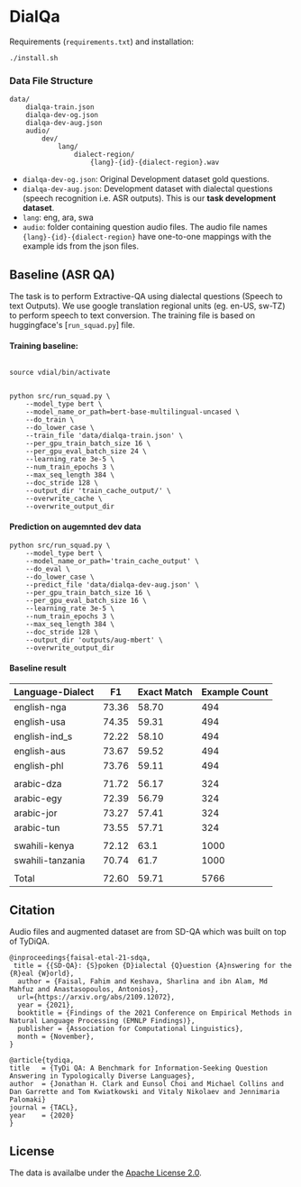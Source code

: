# DialQa

Requirements (`requirements.txt`) and installation: 
```
./install.sh
```

### Data File Structure
```
data/
	dialqa-train.json
	dialqa-dev-og.json
	dialqa-dev-aug.json
	audio/
		dev/
			lang/
				dialect-region/
					{lang}-{id}-{dialect-region}.wav
```
- `dialqa-dev-og.json`: Original Development dataset gold questions.
- `dialqa-dev-aug.json`: Development dataset with dialectal questions (speech recognition i.e. ASR outputs). This is our **task development dataset**.
- `lang`: eng, ara, swa
- `audio`: folder containing question audio files. The audio file names `{lang}-{id}-{dialect-region}` have one-to-one mappings with the example ids from the json files.

## Baseline (ASR QA)

The task is to perform Extractive-QA using dialectal questions (Speech to text Outputs). We use google translation regional units (eg. en-US, sw-TZ) to perform speech to text conversion. The training file is based on huggingface's [`run_squad.py`] file.


#### Training baseline:

``` 

source vdial/bin/activate


python src/run_squad.py \
	--model_type bert \
	--model_name_or_path=bert-base-multilingual-uncased \
	--do_train \
	--do_lower_case \
	--train_file 'data/dialqa-train.json' \
	--per_gpu_train_batch_size 16 \
	--per_gpu_eval_batch_size 24 \
	--learning_rate 3e-5 \
	--num_train_epochs 3 \
	--max_seq_length 384 \
	--doc_stride 128 \
	--output_dir 'train_cache_output/' \
	--overwrite_cache \
	--overwrite_output_dir
```

#### Prediction on augemnted dev data

```
python src/run_squad.py \
	--model_type bert \
	--model_name_or_path='train_cache_output' \
	--do_eval \
	--do_lower_case \
	--predict_file 'data/dialqa-dev-aug.json' \
	--per_gpu_train_batch_size 16 \
	--per_gpu_eval_batch_size 16 \
	--learning_rate 3e-5 \
	--num_train_epochs 3 \
	--max_seq_length 384 \
	--doc_stride 128 \
	--output_dir 'outputs/aug-mbert' \
	--overwrite_output_dir
``` 

#### Baseline result	

| Language-Dialect | F1    | Exact Match | Example Count |
|------------------|-------|-------------|---------------|
| english-nga      | 73.36 | 58.70       | 494           |
| english-usa      | 74.35 | 59.31       | 494           |
| english-ind_s    | 72.22 | 58.10       | 494           |
| english-aus      | 73.67 | 59.52       | 494           |
| english-phl      | 73.76 | 59.11       | 494           |
|                  |       |             |               |
| arabic-dza       | 71.72 | 56.17       | 324           |
| arabic-egy       | 72.39 | 56.79       | 324           |
| arabic-jor       | 73.27 | 57.41       | 324           |
| arabic-tun       | 73.55 | 57.71       | 324           |
|                  |       |             |               |
| swahili-kenya    | 72.12 | 63.1        | 1000          |
| swahili-tanzania | 70.74 | 61.7        | 1000          |
|                  |       |             |               |
| Total            | 72.60 | 59.71       | 5766          |

## Citation
Audio files and augmented dataset are from SD-QA which was built on top of TyDiQA.
~~~
@inproceedings{faisal-etal-21-sdqa,
 title = {{SD-QA}: {S}poken {D}ialectal {Q}uestion {A}nswering for the {R}eal {W}orld},
  author = {Faisal, Fahim and Keshava, Sharlina and ibn Alam, Md Mahfuz and Anastasopoulos, Antonios},
  url={https://arxiv.org/abs/2109.12072},
  year = {2021},
  booktitle = {Findings of the 2021 Conference on Empirical Methods in Natural Language Processing (EMNLP Findings)},
  publisher = {Association for Computational Linguistics},
  month = {November},
}
~~~

~~~
@article{tydiqa,
title   = {TyDi QA: A Benchmark for Information-Seeking Question Answering in Typologically Diverse Languages},
author  = {Jonathan H. Clark and Eunsol Choi and Michael Collins and Dan Garrette and Tom Kwiatkowski and Vitaly Nikolaev and Jennimaria Palomaki}
journal = {TACL},
year    = {2020}
}
~~~

## License
The data is availalbe under the [Apache License 2.0](LICENSE).
